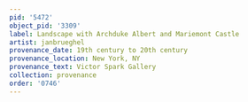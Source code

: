 ```yaml
---
pid: '5472'
object_pid: '3309'
label: Landscape with Archduke Albert and Mariemont Castle
artist: janbrueghel
provenance_date: 19th century to 20th century
provenance_location: New York, NY
provenance_text: Victor Spark Gallery
collection: provenance
order: '0746'
---
```

